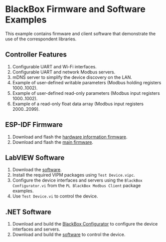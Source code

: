 # BlackBox Firmware and Software Examples

This example contains firmware and client software that demonstrate the use of the correspondent libraries.

## Controller Features

1. Configurable UART and Wi-Fi interfaces.
2. Configurable UART and network Modbus servers.
3. mDNS server to simplify the device discovery on the LAN.
4. Example of user-defined writable parameters (Modbus holding registers 1000..1002).
5. Example of user-defined read-only parameters (Modbus input registers 1000..1002).
6. Example of a read-only float data array (Modbus input registers 2000..2099).

## ESP-IDF Firmware

1. Download and flash the [hardware information firmware](hardware-esp).
2. Download and flash the [main firmware](firmware-esp).

## LabVIEW Software

1. Download the [software](software-labview).
2. Install the required VIPM packages using `Test Device.vipc`.
3. Configure the device interfaces and servers using the `BlackBox Configurator.vi` from the `PL BlackBox Modbus Client` package examples.
4. Use `Test Device.vi` to control the device.

## .NET Software

1. Download and build the [BlackBox Configurator](https://github.com/plasmapper/blackbox-dotnet/tree/main/Examples/BlackBoxConfigurator) to configure the device interfaces and servers.
2. Download and build the [software](software-dotnet) to control the device.